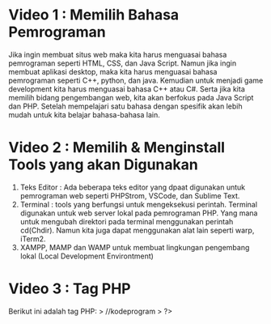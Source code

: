 <h1>Video 1 : Memilih Bahasa Pemrograman</h1>
Jika ingin membuat situs web maka kita harus menguasai bahasa pemrograman seperti HTML, CSS, dan Java Script. Namun jika ingin membuat aplikasi desktop, maka kita harus menguasai bahasa pemrograman seperti C++, python, dan java. Kemudian untuk menjadi game development kita harus menguasai bahasa C++ atau C#. Serta jika kita memilih bidang pengembangan web, kita akan berfokus pada Java Script dan PHP. Setelah mempelajari satu bahasa dengan spesifik akan lebih mudah untuk kita belajar bahasa-bahasa lain.

<h1>Video 2 : Memilih & Menginstall Tools yang akan Digunakan</h1>
<ol><li>Teks Editor : Ada beberapa teks editor yang dpaat digunakan untuk pemrograman web seperti PHPStrom, VSCode, dan Sublime Text. </li>
		<li>Terminal : tools yang berfungsi untuk mengeksekusi perintah. Terminal digunakan untuk web server lokal pada pemrograman PHP. Yang mana untuk mengubah direktori pada terminal menggunakan perintah cd(Chdir). Namun kita juga dapat menggunakan alat lain seperti warp, iTerm2.</li>
	<li>XAMPP, MAMP dan WAMP untuk membuat lingkungan pengembang lokal (Local Development Environtment)</li>
</ol>

<h1>Video 3 : Tag PHP</h1>
Berikut ini adalah tag PHP:
> <?php
> //kodeprogram
> ?>
